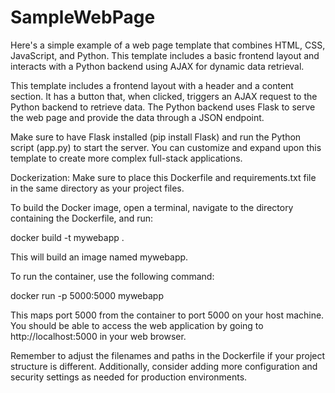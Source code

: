 # SampleWebPage

Here's a simple example of a web page template that combines HTML, CSS, JavaScript, and Python. This template includes a basic frontend layout and interacts with a Python backend using AJAX for dynamic data retrieval.

This template includes a frontend layout with a header and a content section. It has a button that, when clicked, triggers an AJAX request to the Python backend to retrieve data. The Python backend uses Flask to serve the web page and provide the data through a JSON endpoint.

Make sure to have Flask installed (pip install Flask) and run the Python script (app.py) to start the server. You can customize and expand upon this template to create more complex full-stack applications.

Dockerization:
Make sure to place this Dockerfile and requirements.txt file in the same directory as your project files.

To build the Docker image, open a terminal, navigate to the directory containing the Dockerfile, and run:

docker build -t mywebapp .

This will build an image named mywebapp.

To run the container, use the following command:

docker run -p 5000:5000 mywebapp

This maps port 5000 from the container to port 5000 on your host machine. You should be able to access the web application by going to http://localhost:5000 in your web browser.

Remember to adjust the filenames and paths in the Dockerfile if your project structure is different. Additionally, consider adding more configuration and security settings as needed for production environments.
